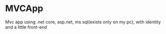 # MVCApp
Mvc app using .net core, asp.net, ms sql(exists only on my pc), with identity and a little front-end
